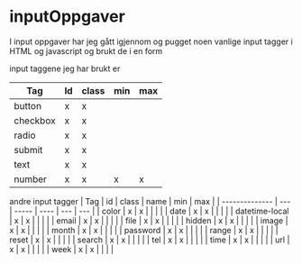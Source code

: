 # inputOppgaver

I input oppgaver har jeg gått igjennom og pugget noen vanlige input tagger i HTML og javascript og brukt de i en form

input taggene jeg har brukt er


| Tag      | Id  | class | min | max |
| -------- | --- | ----- | --- | --- |
| button   | x   | x     |     |     |
| checkbox | x   | x     |     |     |
| radio    | x   | x     |     |     |
| submit   | x   | x     |     |     |
| text     | x   | x     |     |     |
| number   | x   | x     | x   | x   |


andre input tagger
| Tag            | id  | class | name | min | max |
| -------------- | --- | ----- | ---- | --- | --- |
| color          | x   | x     |      |     |     |
| date           | x   | x     |      |     |     |
| datetime-local | x   | x     |      |     |     |
| email          | x   | x     |      |     |     |
| file           | x   | x     |      |     |     |
| hidden         | x   | x     |      |     |     |
| image          | x   | x     |      |     |     |
| month          | x   | x     |      |     |     |
| password       | x   | x     |      |     |     |
| range          | x   | x     |      |     |     |
| reset          | x   | x     |      |     |     |
| search         | x   | x     |      |     |     |
| tel            | x   | x     |      |     |     |
| time           | x   | x     |      |     |     |
| url            | x   | x     |      |     |     |
| week           | x   | x     |      |     |     |